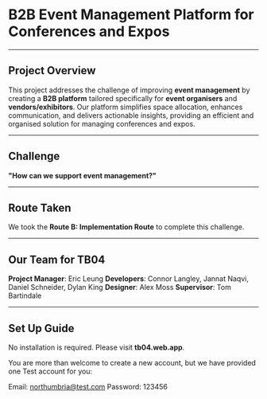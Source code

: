 # B2B Event Management Platform for Conferences and Expos

---

## Project Overview  
This project addresses the challenge of improving **event management** by creating a **B2B platform** tailored specifically for **event organisers** and **vendors/exhibitors**. Our platform simplifies space allocation, enhances communication, and delivers actionable insights, providing an efficient and organised solution for managing conferences and expos.  

---

## Challenge  
**"How can we support event management?"**  

---

## Route Taken  
We took the **Route B: Implementation Route** to complete this challenge.

---

## Our Team for TB04 

**Project Manager**: Eric Leung
**Developers**: Connor Langley, Jannat Naqvi, Daniel Schneider, Dylan King
**Designer**: Alex Moss
**Supervisor**: Tom Bartindale

---

## Set Up Guide
No installation is required. Please visit **tb04.web.app**.

You are more than welcome to create a new account, but we have provided one Test account for you:

Email: northumbria@test.com 
Password: 123456
